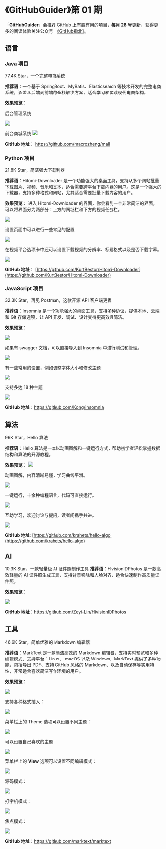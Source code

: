 # 《GitHubGuider》第 01 期

「**GitHubGuider**」会推荐 GitHub 上有趣有用的项目，**每月 28 号**更新，获得更多的阅读体验关注公众号：[《GitHub指北》](https://open.weixin.qq.com/qr/code?username=GitHubGuider)。

## 语言
### Java 项目

77.4K Star，一个完整电商系统

**推荐语**：一个基于 SpringBoot、MyBatis、Elasticsearch 等技术开发的完整电商系统，涵盖从后端到前端的全栈解决方案，适合学习和实践现代电商架构。

**效果预览**：

后台管理系统

![](https://img-blog.csdnimg.cn/img_convert/8a3fe665de59503321b2328391e95b73.png)

前台商城系统
![](https://img-blog.csdnimg.cn/img_convert/410859000044e94d7f8f506809ebacf4.png)

**GitHub 地址**： https://github.com/macrozheng/mall

### Python 项目

21.8K Star，简洁强大下载利器

**推荐语**：Hitomi-Downloader 是一个功能强大的桌面工具，支持从多个网站批量下载图片、视频、音乐和文本，适合需要跨平台下载内容的用户。这是一个强大的下载器，支持多种格式和网站，尤其适合需要批量下载内容的用户。

**效果预览**：
进入 Hitomi-Downloader 的界面，你会看到一个非常简洁的界面，可以将界面分为两部分：上方的网址栏和下方的视频任务栏。

![](https://img-blog.csdnimg.cn/img_convert/89e9b7f5d42cd0ed2af25bd89f976028.png)

设置页面中可以进行一些常见的配置

![](https://img-blog.csdnimg.cn/img_convert/1b8730fbc5324f2de6fe117ecd3caec0.png)

在视频平台选项卡中还可以设置下载视频的分辨率、标题格式以及是否下载字幕。

![](https://img-blog.csdnimg.cn/img_convert/2bfc22f5a5cb546ec94625a5d027c0e1.png)

**GitHub 地址**： [https://github.com/KurtBestor/Hitomi-Downloader](https://github.com/KurtBestor/Hitomi-Downloader)  

### JavaScript 项目

32.3K Star，再见 Postman，这款开源 API 客户端更香   

**推荐语**：Insomnia 是一个功能强大的桌面工具，支持多种协议，提供本地、云端和 Git 存储选项，让 API 开发、调试、设计变得更高效且简洁。

**效果预览**：

![](https://img-blog.csdnimg.cn/img_convert/a8cbf054c9645adff3110b55bcbcf811.png)

如果有 swagger 文档，可以直接导入到 Insomnia 中进行测试和管理。

![](https://img-blog.csdnimg.cn/img_convert/a566ae911ae28a3d0f240a275f404a95.png)

有一些常用的设置，例如调整字体大小和修改主题

![](https://img-blog.csdnimg.cn/img_convert/b516758ec0f8040066c7aed702ce6cbe.png)

支持多达 18 种主题

![](https://img-blog.csdnimg.cn/img_convert/e32cead4c2a3c2dc2ce1f6dcc6b5b4c4.png)

**GitHub 地址**：https://github.com/Kong/insomnia  


## 算法
96K Star，Hello 算法

**推荐语**：Hello 算法是一本以动画图解和一键运行方式，帮助初学者轻松掌握数据结构和算法的开源教程。

**效果预览**：
![](https://img-blog.csdnimg.cn/img_convert/6f31af9b0cb77457f2633cfc8945a188.png)

动画图解，内容清晰易懂，学习曲线平滑。

![](https://img-blog.csdnimg.cn/img_convert/d53312d78052e7c86b120a7cb229dd48.gif)

一键运行，十余种编程语言，代码可直接运行。

![](https://img-blog.csdnimg.cn/img_convert/8485943ac84dd0ec33562b3157ddf412.gif)

互助学习，欢迎讨论与提问，读者间携手共进。

![](https://img-blog.csdnimg.cn/img_convert/204a31e35627f0230ded110816fdebb5.gif)

**GitHub 地址**: [https://github.com/krahets/hello-algo](https://github.com/krahets/hello-algo)

## AI
10.3K Star，一款轻量级 AI 证件照制作工具
**推荐语**：HivisionIDPhotos 是一款高效轻量的 AI 证件照生成工具，支持背景移除和人脸对齐，适合快速制作高质量证件照。

**效果预览**：

![](https://img-blog.csdnimg.cn/img_convert/ef4df1d8d946fc22dbcec00358c8dd41.png)

**GitHub 地址**：https://github.com/Zeyi-Lin/HivisionIDPhotos 

## 工具

46.6K Star，简单优雅的 Markdown 编辑器

**推荐语**：MarkText 是一款简洁高效的 Markdown 编辑器，支持实时预览和多种编辑模式，支持平台：Linux， macOS 以及 Windows。MarkText 提供了多种功能，包括导出 PDF、支持 GitHub 风格的 Markdown、以及自动保存等实用特性，非常适合喜欢简洁写作环境的用户。

**效果预览**：

![](https://img-blog.csdnimg.cn/img_convert/f57869755ef1a1707d406cb695faf98a.png)

支持各种格式插入：

![](https://img-blog.csdnimg.cn/img_convert/2d4e05dd2688e23f10641291090cfa17.png)

菜单栏上的 Theme 选项可以设置不同主题：

![](https://img-blog.csdnimg.cn/img_convert/7ce501f0b641c0dd3838e68973ee46dc.png)

可以设置自己喜欢的主题：

![](https://img-blog.csdnimg.cn/img_convert/03b8be0381894512567d60f412e0ed3a.png)

菜单栏上的 **View** 选项可以设置不同编辑模式：

![](https://img-blog.csdnimg.cn/img_convert/c2b7bef031f802faad7e4e004958501a.png)

源码模式：

![](https://img-blog.csdnimg.cn/img_convert/3362589e566fe9c8d83ed03fe02c86ec.gif)

打字机模式：

![](https://img-blog.csdnimg.cn/img_convert/1b988d205fcae421eaa55875a2ac9459.gif)

焦点模式：

![](https://img-blog.csdnimg.cn/img_convert/98c55b4fb8cb4d18c2142a12841cfd4c.gif)

**GitHub 地址**：https://github.com/marktext/marktext



<!--# 《GitHubGuider》第 01 期

「**GitHubGuider**」会推荐 GitHub 上有趣有用的项目，**每月 28 号**更新，获得更多的阅读体验关注公众号 [《GitHub 指北》](https://open.weixin.qq.com/qr/code?username=GitHubGuider)。

## 语言
### Java 项目

77.4K Star，一个完整电商系统

**推荐语**：一个基于 SpringBoot、MyBatis、Elasticsearch 等技术开发的完整电商系统，涵盖从后端到前端的全栈解决方案，适合学习和实践现代电商架构。

**效果预览**：

后台管理系统

![](https://mmbiz.qpic.cn/mmbiz_png/hjxWRAdYLUy6aGguLr0r5FTkKstG8YiafrU8YAicySLMDsJ7Nzl9OP4wictCvuVWluoXTkJ0d1fmxBGlyxME9Xz2Q/640?wx_fmt=png&from=appmsg&tp=webp&wxfrom=5&wx_lazy=1&wx_co=1)

前台商城系统
![](https://mmbiz.qpic.cn/mmbiz_png/hjxWRAdYLUy6aGguLr0r5FTkKstG8Yiaf67yOib6NFukM68l64sducZBphwRMiaVqibR2rnCDOJibaibaYOE7oTkuu6g/640?wx_fmt=png&from=appmsg&tp=webp&wxfrom=5&wx_lazy=1&wx_co=1)

**GitHub 地址**： https://github.com/macrozheng/mall

### Python 项目

21.8K Star，简洁强大下载利器

**推荐语**：Hitomi-Downloader 是一个功能强大的桌面工具，支持从多个网站批量下载图片、视频、音乐和文本，适合需要跨平台下载内容的用户。这是一个强大的下载器，支持多种格式和网站，尤其适合需要批量下载内容的用户。

**效果预览**：
进入 Hitomi-Downloader 的界面，你会看到一个非常简洁的界面，可以将界面分为两部分：上方的网址栏和下方的视频任务栏。

![](https://mmbiz.qpic.cn/mmbiz_png/hjxWRAdYLUwzPc65FQmeuE2WnTJLLxh04Iu4IMBrEsWeVicibKiavBZvErIzEJ9XKuAVWttKWsSN0kgu5I6JYPDeg/640?wx_fmt=png&from=appmsg&tp=webp&wxfrom=5&wx_lazy=1&wx_co=1)

设置页面中可以进行一些常见的配置

![](https://mmbiz.qpic.cn/mmbiz_png/hjxWRAdYLUwzPc65FQmeuE2WnTJLLxh0QB5l9qJhRQNUtBO3JKemHnztR6Wxiaf3bbDhAonZSGleqGKvROnFjEA/640?wx_fmt=png&from=appmsg&tp=webp&wxfrom=5&wx_lazy=1&wx_co=1)

在视频平台选项卡中还可以设置下载视频的分辨率、标题格式以及是否下载字幕。

![](https://mmbiz.qpic.cn/mmbiz_png/hjxWRAdYLUwzPc65FQmeuE2WnTJLLxh0hrKDz92kx8PdBPUWWbgV86cqia4hlnWsib8ZLHsrBLuJR0EAEFlxIyDA/640?wx_fmt=png&from=appmsg&tp=webp&wxfrom=5&wx_lazy=1&wx_co=1)

**GitHub 地址**： [https://github.com/KurtBestor/Hitomi-Downloader](https://github.com/KurtBestor/Hitomi-Downloader)  

### JavaScript 项目

32.3K Star，再见 Postman，这款开源 API 客户端更香   

**推荐语**：Insomnia 是一个功能强大的桌面工具，支持多种协议，提供本地、云端和 Git 存储选项，让 API 开发、调试、设计变得更高效且简洁。

**效果预览**：

![](https://mmbiz.qpic.cn/mmbiz_png/hjxWRAdYLUwzPc65FQmeuE2WnTJLLxh0NDobJIfxFIRZtvibiaMnLdyPqtC31qkU8x6rjMw886VKljZh6Mz7qJMQ/640?wx_fmt=png&from=appmsg&tp=webp&wxfrom=5&wx_lazy=1&wx_co=1)

如果有 swagger 文档，可以直接导入到 Insomnia 中进行测试和管理。

![](https://mmbiz.qpic.cn/mmbiz_png/hjxWRAdYLUwzPc65FQmeuE2WnTJLLxh08PaRq8jj90UOSs3jqibWfum2jbcIjgzyC2u9zuOsDbhu9QtAb5Bicn5Q/640?wx_fmt=png&from=appmsg&tp=webp&wxfrom=5&wx_lazy=1&wx_co=1)

有一些常用的设置，例如调整字体大小和修改主题

![](https://mmbiz.qpic.cn/mmbiz_png/hjxWRAdYLUwzPc65FQmeuE2WnTJLLxh0RLfkI8ia3KyBJgbSucvfKiaCFrPvY92o6WneYNOfuKTZFjicicUianI2DkQ/640?wx_fmt=png&from=appmsg&tp=webp&wxfrom=5&wx_lazy=1&wx_co=1)

支持多达 18 种主题

![](https://mmbiz.qpic.cn/mmbiz_png/hjxWRAdYLUwzPc65FQmeuE2WnTJLLxh0d8CpEpjiaVCTwTQibpdUibaFeBvtroib5VtVNNmqKVaib3icib2RFIP7E4pEA/640?wx_fmt=png&from=appmsg&tp=webp&wxfrom=5&wx_lazy=1&wx_co=1)

**GitHub 地址**：https://github.com/Kong/insomnia  
**Star 数**：33.9K  
**最近更新时间**：2024 年 9 月 21 日  
**开发语言**：TypeScript【62†source】【64†source】.

## 算法
96K Star，Hello 算法

**推荐语**：Hello 算法是一本以动画图解和一键运行方式，帮助初学者轻松掌握数据结构和算法的开源教程。

**效果预览**：
![](https://mmbiz.qpic.cn/mmbiz_png/hjxWRAdYLUzZ2puOPx3rgU2so8qONnMEmAPyZoMwAPYW90yuVNCLp5hbLVibvXVnFDdf7utv3jDoZ7zcKU0iap3Q/640?wx_fmt=png&from=appmsg&tp=webp&wxfrom=5&wx_lazy=1&wx_co=1)

动画图解，内容清晰易懂，学习曲线平滑。

![](https://mmbiz.qpic.cn/mmbiz_gif/hjxWRAdYLUzZ2puOPx3rgU2so8qONnMEEws5vACnluNGzFKUsK66xicia9QJFibgRBFqbKJIBNgQibdSBlUSBNepdA/640?wx_fmt=gif&from=appmsg&tp=webp&wxfrom=5&wx_lazy=1)

一键运行，十余种编程语言，代码可直接运行。

![](https://mmbiz.qpic.cn/mmbiz_gif/hjxWRAdYLUzZ2puOPx3rgU2so8qONnMEibyOvPYWV0PuQ7zSnHIX38aENHo5533f6cNqeFYADRZVPpWjaDbC9VA/640?wx_fmt=gif&from=appmsg&tp=webp&wxfrom=5&wx_lazy=1)

互助学习，欢迎讨论与提问，读者间携手共进。

![](https://mmbiz.qpic.cn/mmbiz_gif/hjxWRAdYLUzZ2puOPx3rgU2so8qONnMEOy4ic8PpBSZ3f45icATkMRHicICuJzHvCIXiaGaGX0y9Ugf6qrHTV2ko6w/640?wx_fmt=gif&from=appmsg&tp=webp&wxfrom=5&wx_lazy=1)

**GitHub 地址**: [https://github.com/krahets/hello-algo](https://github.com/krahets/hello-algo)

## AI
10.3K Star，一款轻量级 AI 证件照制作工具
**推荐语**：HivisionIDPhotos 是一款高效轻量的 AI 证件照生成工具，支持背景移除和人脸对齐，适合快速制作高质量证件照。

**效果预览**：

![](https://mmbiz.qpic.cn/mmbiz_png/hjxWRAdYLUxulcUZ62nyYax8fUopwemicUzyf2PURKzGQL8EWobMCc47WATIe7lp59XZDEsKsycOTewkibgXhU5g/640?wx_fmt=png&from=appmsg&tp=webp&wxfrom=5&wx_lazy=1&wx_co=1)

**GitHub 地址**：https://github.com/Zeyi-Lin/HivisionIDPhotos 

## 工具

46.6K Star，简单优雅的 Markdown 编辑器

**推荐语**：MarkText 是一款简洁高效的 Markdown 编辑器，支持实时预览和多种编辑模式，支持平台：Linux， macOS 以及 Windows。MarkText 提供了多种功能，包括导出 PDF、支持 GitHub 风格的 Markdown、以及自动保存等实用特性，非常适合喜欢简洁写作环境的用户。

**效果预览**：

![](https://mmbiz.qpic.cn/mmbiz_png/hjxWRAdYLUwfUa5j0ROW8kRVeqLarF6dia6bickibtaxlPLmEMzwHcd4B3QqficejftzibPUUeQiaY1CnIFUzb1gAm8Q/640?wx_fmt=png&from=appmsg&tp=webp&wxfrom=5&wx_lazy=1&wx_co=1)

支持各种格式插入：

![](https://mmbiz.qpic.cn/mmbiz_png/hjxWRAdYLUwfUa5j0ROW8kRVeqLarF6dUibmXWESGUQukxCSyl9toD9mkynEpiaicUwCLiaNCF71GwH3Ouu3xX9ibcg/640?wx_fmt=png&from=appmsg&tp=webp&wxfrom=5&wx_lazy=1&wx_co=1)

菜单栏上的 Theme 选项可以设置不同主题：

![](https://mmbiz.qpic.cn/mmbiz_png/hjxWRAdYLUwfUa5j0ROW8kRVeqLarF6dAlaqonecTcRThWyOyXo5PhQV1zwGdmRgO6mYjUWByZjMqJgUwafIQQ/640?wx_fmt=png&from=appmsg&tp=webp&wxfrom=5&wx_lazy=1&wx_co=1)

可以设置自己喜欢的主题：

![](https://mmbiz.qpic.cn/mmbiz_png/hjxWRAdYLUwfUa5j0ROW8kRVeqLarF6d7NsLTbe3t4BfpuomQJd0SGribzvw0LzEsQjfN7IAHOKhBTkDiaqQON3Q/640?wx_fmt=png&from=appmsg&tp=webp&wxfrom=5&wx_lazy=1&wx_co=1)

菜单栏上的 **View** 选项可以设置不同编辑模式：

![](https://mmbiz.qpic.cn/mmbiz_png/hjxWRAdYLUwfUa5j0ROW8kRVeqLarF6dhqt6S8Rf9YXGKk8ycIKRkBUbZtmPbKaGnZFicDqBIrPfqPuW1OGLjRQ/640?wx_fmt=png&from=appmsg&tp=webp&wxfrom=5&wx_lazy=1&wx_co=1)

源码模式：

![](https://mmbiz.qpic.cn/mmbiz_gif/hjxWRAdYLUwfUa5j0ROW8kRVeqLarF6d1xA3RlHwUFIgTbxLibiaqhYGxUwiaRy4ibrePfsxZJV4XRfnajFYMgVjiaw/640?wx_fmt=gif&from=appmsg&tp=webp&wxfrom=5&wx_lazy=1)

打字机模式：

![](https://mmbiz.qpic.cn/mmbiz_gif/hjxWRAdYLUwfUa5j0ROW8kRVeqLarF6d8SFcXGv7Rve9oaFLgXPAzMxEcepQgS4AFEOJ53CUB8A4feVNaCAXFQ/640?wx_fmt=gif&from=appmsg&tp=webp&wxfrom=5&wx_lazy=1)

焦点模式：

![](https://mmbiz.qpic.cn/mmbiz_gif/hjxWRAdYLUwfUa5j0ROW8kRVeqLarF6dwhAoHkOh4KwNv3fKiaOM8NobHckrlnNhmVLFMhF7ObDFHrmUuXHwp0Q/640?wx_fmt=gif&from=appmsg&tp=webp&wxfrom=5&wx_lazy=1)

**GitHub 地址**：[https://github.com/marktext/marktext](https://github.com/marktext/marktext)  

-->
